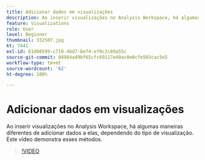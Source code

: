 ```yaml
---
title: Adicionar dados em visualizações
description: Ao inserir visualizações no Analysis Workspace, há algumas maneiras diferentes de adicionar dados a elas, dependendo do tipo de visualização. Este vídeo demonstra esses métodos.
feature: Visualizations
role: User
level: Beginner
thumbnail: 332507.jpg
kt: 7441
exl-id: 61d00599-c719-4bd7-8e74-ef0c2c89a55c
source-git-commit: 84984ad9bf65cfc69117e40ac0e0cfe503cac5e5
workflow-type: tm+mt
source-wordcount: '62'
ht-degree: 100%

---
```


# Adicionar dados em visualizações

Ao inserir visualizações no Analysis Workspace, há algumas maneiras diferentes de adicionar dados a elas, dependendo do tipo de visualização. Este vídeo demonstra esses métodos.

>[!VIDEO](https://video.tv.adobe.com/v/332507/?quality=12&learn=on)
